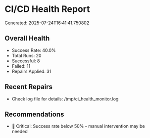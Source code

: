 # CI/CD Health Report

Generated: 2025-07-24T16:41:41.750802

## Overall Health
- Success Rate: 40.0%
- Total Runs: 20
- Successful: 8
- Failed: 11
- Repairs Applied: 31

## Recent Repairs
- Check log file for details: /tmp/ci_health_monitor.log

## Recommendations
- 🚨 Critical: Success rate below 50% - manual intervention may be needed
